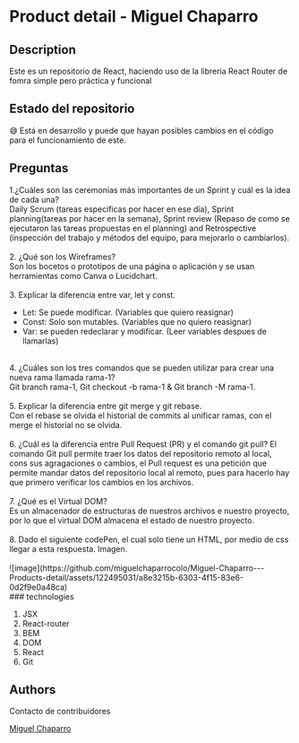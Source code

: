 # Product detail - Miguel Chaparro


## Description

Este es un repositorio de React, haciendo uso de la libreria React Router de fomra simple pero práctica y funcional
## Estado del repositorio

:sweat_smile: Está en desarrollo y puede que hayan posibles cambios en el código para el funcionamiento de este.<br>
 
## Preguntas
1.¿Cuáles son las ceremonias más importantes de un Sprint y cuál es la idea de cada una?<br>
Daily Scrum (tareas específicas por hacer en ese día), Sprint planning(tareas por hacer en la semana), Sprint review (Repaso de como se ejecutaron las tareas propuestas en el planning) and Retrospective (inspección del trabajo y métodos del equipo, para mejorarlo o cambiarlos).<br>
<br>
2. ¿Qué son los Wireframes?<br>
Son los bocetos o prototipos de una página o aplicación y se usan herramientas como Canva o Lucidchart.<br>
<br>
3. Explicar la diferencia entre var, let y const.<br>
- Let: Se puede modificar. (Variables que quiero reasignar)
- Const: Solo son mutables. (Variables que no quiero reasignar)
- Var: se pueden redeclarar y modificar. (Leer variables despues de llamarlas)
<br>
4. ¿Cuáles son los tres comandos que se pueden utilizar para crear una nueva rama llamada rama-1?<br>
Git branch rama-1, Git checkout -b rama-1 & Git branch -M rama-1.<br>
<br>
5. Explicar la diferencia entre git merge y git rebase.<br>
Con el rebase se olvida el historial de commits al unificar ramas, con el merge el historial no se olvida.<br>
<br>
6. ¿Cuál es la diferencia entre Pull Request (PR) y el comando git pull?
El comando Git pull permite traer los datos del repositorio remoto al local, cons sus agragaciones o cambios, el Pull request es una petición que permite mandar datos del repositorio local al remoto, pues para hacerlo hay que primero verificar los cambios en los archivos.<br>
<br>
7. ¿Qué es el Virtual DOM?<br>
Es un almacenador de estructuras de nuestros archivos e nuestro proyecto, por lo que el virtual DOM almacena el estado de nuestro proyecto. <br>
<br>
8. Dado el siguiente codePen, el cual solo tiene un HTML, por medio de css llegar a esta respuesta. Imagen.<br>
<br>
![image](https://github.com/miguelchaparrocolo/Miguel-Chaparro---Products-detail/assets/122495031/a8e3215b-6303-4f15-83e6-0d2f9e0a48ca)
<br>
### technologies


1. JSX
2. React-router
3. BEM
4. DOM
5. React
6. Git

## Authors

Contacto de contribuidores

[Miguel Chaparro](https://github.com/miguelchaparrocolo)<br>

